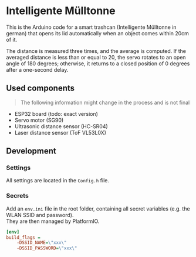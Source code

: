 # Intelligente Mülltonne

This is the Arduino code for a smart trashcan (Intelligente Mülltonne in german) that opens its lid automatically when an object comes within 20cm of it.

The distance is measured three times, and the average is computed. If the averaged distance is less
than or equal to 20, the servo rotates to an open angle of 180 degrees; otherwise, it returns to a
closed position of 0 degrees after a one-second delay.

## Used components

> The following information might change in the process and is not final

- ESP32 board (todo: exact version)
- Servo motor (SG90)
- Ultrasonic distance sensor (HC-SR04)
- Laser distance sensor (ToF VL53L0X)

## Development

### Settings

All settings are located in the `Config.h` file.

### Secrets

Add an `env.ini` file in the root folder, containing all secret variables (e.g. the WLAN SSID and password).\
They are then managed by PlatformIO.

```ini
[env]
build_flags = 
    -DSSID_NAME=\"xxx\"
    -DSSID_PASSWORD=\"xxx\"
```

